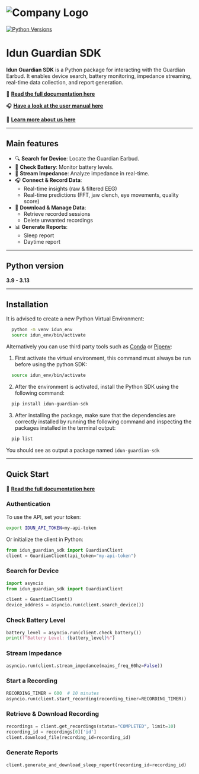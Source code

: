 # ![Company Logo](https://iduntechnologies.com/hubfs/0038d341-b6eb-4cbe-ac38-bcbd794c4d79-1654710055388-1.png)

[![Python Versions](https://img.shields.io/pypi/pyversions/idun-guardian-sdk.svg)](https://pypi.org/project/idun-guardian-sdk/)

# Idun Guardian SDK

**Idun Guardian SDK** is a Python package for interacting with the Guardian Earbud. It enables device search, battery monitoring, impedance streaming, real-time data collection, and report generation.

📖 **[Read the full documentation here](https://sdk-docs.idunguardian.com/)**

🎧 **[Have a look at the user manual here](https://docs.idunguardian.com/en/page-1c-igeb-quickstart)**

🔗 **[Learn more about us here](https://iduntechnologies.com/)**

---

## Main features

- 🔍 **Search for Device**: Locate the Guardian Earbud.
- 🔋 **Check Battery**: Monitor battery levels.
- 📡 **Stream Impedance**: Analyze impedance in real-time.
- 🎧 **Connect & Record Data**:
  - Real-time insights (raw & filtered EEG)
  - Real-time predictions (FFT, jaw clench, eye movements, quality score)
- 💾 **Download & Manage Data**:
  - Retrieve recorded sessions
  - Delete unwanted recordings
- 📊 **Generate Reports**:
  - Sleep report
  - Daytime report

---

## Python version

**3.9 - 3.13**

---

## Installation

It is advised to create a new Python Virtual Environment:
  
```bash
  python -m venv idun_env
  source idun_env/bin/activate
```

Alternatively you can use third party tools such as [Conda](https://www.anaconda.com/products/distribution) or [Pipenv](https://pypi.org/project/pipenv/):

1. First activate the virtual environment, this command must always be run before using the python SDK:

  
```bash
  source idun_env/bin/activate
```

2. After the environment is activated, install the Python SDK using the following command:

  
```bash
  pip install idun-guardian-sdk
```

3. After installing the package, make sure that the dependencies are correctly installed by running the following command and inspecting the packages installed in the terminal output:

  
```bash
  pip list
```

You should see as output a package named `idun-guardian-sdk`

---

## Quick Start

📖 **[Read the full documentation here](https://sdk-docs.idunguardian.com/)**

### **Authentication**

To use the API, set your token:

```bash
export IDUN_API_TOKEN=my-api-token
```

Or initialize the client in Python:

```python
from idun_guardian_sdk import GuardianClient
client = GuardianClient(api_token="my-api-token")
```

### **Search for Device**

```python
import asyncio
from idun_guardian_sdk import GuardianClient

client = GuardianClient()
device_address = asyncio.run(client.search_device())
```

### **Check Battery Level**

```python
battery_level = asyncio.run(client.check_battery())
print(f"Battery Level: {battery_level}%")
```

### **Stream Impedance**

```python
asyncio.run(client.stream_impedance(mains_freq_60hz=False))
```

### **Start a Recording**

```python
RECORDING_TIMER = 600  # 10 minutes
asyncio.run(client.start_recording(recording_timer=RECORDING_TIMER))
```

### **Retrieve & Download Recording**

```python
recordings = client.get_recordings(status="COMPLETED", limit=10)
recording_id = recordings[0]['id']
client.download_file(recording_id=recording_id)
```

### **Generate Reports**

```python
client.generate_and_download_sleep_report(recording_id=recording_id)
```


